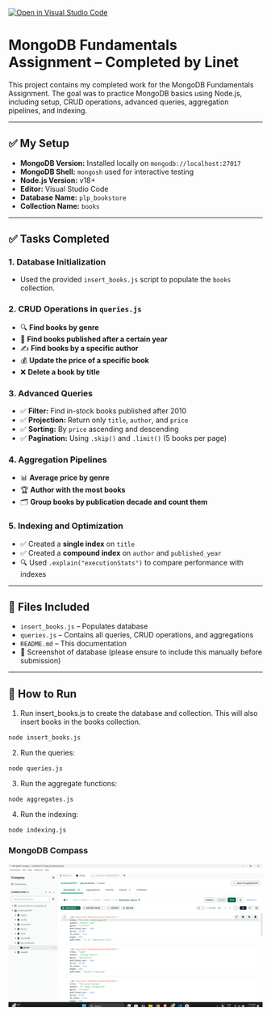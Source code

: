 [![Open in Visual Studio Code](https://classroom.github.com/assets/open-in-vscode-2e0aaae1b6195c2367325f4f02e2d04e9abb55f0b24a779b69b11b9e10269abc.svg)](https://classroom.github.com/online_ide?assignment_repo_id=19704794&assignment_repo_type=AssignmentRepo)
# MongoDB Fundamentals Assignment – Completed by Linet

This project contains my completed work for the MongoDB Fundamentals Assignment. The goal was to practice MongoDB basics using Node.js, including setup, CRUD operations, advanced queries, aggregation pipelines, and indexing.

---

## ✅ My Setup

- **MongoDB Version:** Installed locally on `mongodb://localhost:27017`
- **MongoDB Shell:** `mongosh` used for interactive testing
- **Node.js Version:** v18+
- **Editor:** Visual Studio Code
- **Database Name:** `plp_bookstore`
- **Collection Name:** `books`

---

## ✅ Tasks Completed

### 1. Database Initialization

- Used the provided `insert_books.js` script to populate the `books` collection.

### 2. CRUD Operations in `queries.js`

- 🔍 **Find books by genre**
- 📅 **Find books published after a certain year**
- ✍️ **Find books by a specific author**
- 💰 **Update the price of a specific book**
- ❌ **Delete a book by title**

### 3. Advanced Queries

- ✅ **Filter:** Find in-stock books published after 2010
- ✅ **Projection:** Return only `title`, `author`, and `price`
- ✅ **Sorting:** By `price` ascending and descending
- ✅ **Pagination:** Using `.skip()` and `.limit()` (5 books per page)

### 4. Aggregation Pipelines

- 📊 **Average price by genre**
- 🏆 **Author with the most books**
- 🗂 **Group books by publication decade and count them**

### 5. Indexing and Optimization

- ✅ Created a **single index** on `title`
- ✅ Created a **compound index** on `author` and `published_year`
- 🔍 Used `.explain("executionStats")` to compare performance with indexes

---

## 📂 Files Included

- `insert_books.js` – Populates database
- `queries.js` – Contains all queries, CRUD operations, and aggregations
- `README.md` – This documentation
- 📸 Screenshot of database (please ensure to include this manually before submission)

---

## 🚀 How to Run

1. Run insert_books.js to create the database and collection. This will also insert books in the books collection.
```
node insert_books.js
```

2. Run the queries:

```
node queries.js
```

3. Run the aggregate functions:

```
node aggregates.js
```

4. Run the indexing:
```
node indexing.js
```

### MongoDB Compass 
![alt text](image.png)